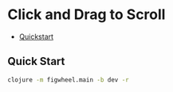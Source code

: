 # Click and Drag to Scroll

- [Quickstart](#quickstart)

## Quick Start

```bash
clojure -m figwheel.main -b dev -r
```
